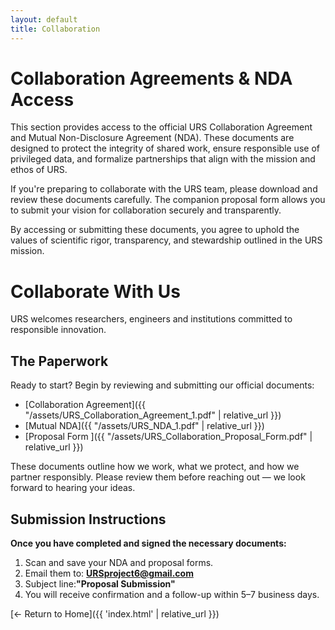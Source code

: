 ```yaml
---
layout: default
title: Collaboration
---
```


# Collaboration Agreements & NDA Access



This section provides access to the official URS Collaboration Agreement and Mutual Non-Disclosure Agreement (NDA). These documents are designed to protect the integrity of shared work, ensure responsible use of privileged data, and formalize partnerships that align with the mission and ethos of URS.

If you're preparing to collaborate with the URS team, please download and review these documents carefully. The companion proposal form allows you to submit your vision for collaboration securely and transparently.

By accessing or submitting these documents, you agree to uphold the values of scientific rigor, transparency, and stewardship outlined in the URS mission.

# Collaborate With Us

URS welcomes researchers, engineers and institutions committed to responsible innovation.

<!-- 👇 Paste the snippet here 👇 -->

##  The Paperwork

Ready to start? Begin by reviewing and submitting our official documents:


- [Collaboration Agreement]({{ "/assets/URS_Collaboration_Agreement_1.pdf" | relative_url }})
- [Mutual NDA]({{ "/assets/URS_NDA_1.pdf" | relative_url }})
- [Proposal Form ]({{ "/assets/URS_Collaboration_Proposal_Form.pdf" | relative_url }})



These documents outline how we work, what we protect, and how we partner responsibly. Please review them before reaching out — we look forward to hearing your ideas.

## Submission Instructions

**Once you have completed and signed the necessary documents:**

1. Scan and save your NDA and proposal forms.
2. Email them to: **URSproject6@gmail.com**
3. Subject line:**"Proposal Submission"**
4. You will receive confirmation and a follow-up within 5–7 business days.


[← Return to Home]({{ 'index.html' | relative_url }})


